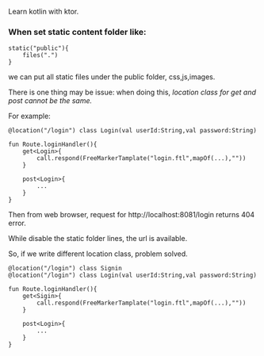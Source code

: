 Learn kotlin with ktor.

### When set static content folder like:

``` 
static("public"){
    files(".")
}
```

we can put all static files under the public folder, css,js,images.

There is one thing may be issue: when doing this, *location class for get and post cannot be the same.*

For example:

``` 
@location("/login") class Login(val userId:String,val password:String)

fun Route.loginHandler(){
    get<Login>{
        call.respond(FreeMarkerTamplate("login.ftl",mapOf(...),""))
    }

    post<Login>{
        ...
    }
}

```

Then from web browser, request for http://localhost:8081/login returns 
404 error.

While disable the static folder lines, the url is available.

So, if we write different location class, problem solved.

``` 
@location("/login") class Signin
@location("/login") class Login(val userId:String,val password:String)

fun Route.loginHandler(){
    get<Sigin>{
        call.respond(FreeMarkerTamplate("login.ftl",mapOf(...),""))
    }

    post<Login>{
        ...
    }
}

```